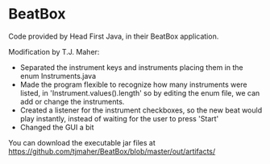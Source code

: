# BeatBox

Code provided by Head First Java, in their BeatBox application.

Modification by T.J. Maher:
 * Separated the instrument keys and instruments placing them in the enum Instruments.java
 *  Made the program flexible to recognize how many instruments were listed, in 'Instrument.values().length' 
    so by editing the enum file, we can add or change the instruments.
 * Created a listener for the instrument checkboxes, so the new beat would play instantly, instead of waiting 
   for the user to press 'Start'
 * Changed the GUI a bit
 

You can download the executable jar files at https://github.com/tjmaher/BeatBox/blob/master/out/artifacts/
